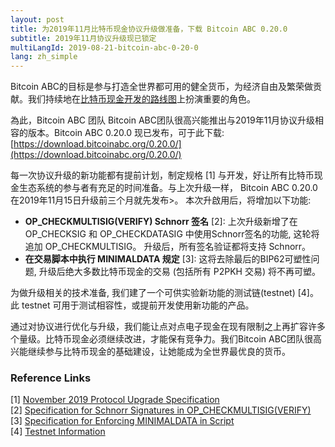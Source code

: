 ```yaml
---
layout: post
title: 为2019年11月比特币现金协议升级做准备，下载 Bitcoin ABC 0.20.0
subtitle: 2019年11月协议升级现已锁定
multiLangId: 2019-08-21-bitcoin-abc-0-20-0
lang: zh_simple
---
```


Bitcoin ABC的目标是参与打造全世界都可用的健全货币，为经济自由及繁荣做贡献。我们持续地在[比特币现金开发的路线图](https://www.bitcoincash.org/zh-CN/roadmap.html)上扮演重要的角色。

為此，Bitcoin ABC 团队 Bitcoin ABC团队很高兴能推出与2019年11月协议升级相容的版本。Bitcoin ABC 0.20.0 现已发布，可于此下载: [https://download.bitcoinabc.org/0.20.0/](https://download.bitcoinabc.org/0.20.0/)

每一次协议升级的新功能都有提前计划，制定规格 [1] 与开发，好让所有比特币现金生态系统的参与者有充足的时间准备。与上次升级一样， Bitcoin ABC 0.20.0 在2019年11月15日升级前三个月就先发布>。
本次升啟用后，将增加以下功能:
* **OP_CHECKMULTISIG(VERIFY) Schnorr 签名** [2]: 上次升级新增了在 OP_CHECKSIG 和 OP_CHECKDATASIG 中使用Schnorr签名的功能, 这轮将追加 OP_CHECKMULTISIG。 升级后，所有签名验证都将支持 Schnorr。
* **在交易脚本中执行 MINIMALDATA 规定** [3]: 这将去除最后的BIP62可塑性问题, 升级后绝大多数比特币现金的交易 (包括所有 P2PKH 交易) 将不再可塑。

为做升级相关的技术准备, 我们建了一个可供实验新功能的测试链(testnet) [4]。此 testnet 可用于测试相容性，或提前开发使用新功能的产品。

通过对协议进行优化与升级，我们能让点对点电子现金在现有限制之上再扩容许多个量级。比特币现金必须继续改进，才能保有竞争力。我们Bitcoin ABC团队很高兴能继续参与比特币现金的基础建设，让她能成为全世界最优良的货币。

### Reference Links
[1] [November 2019 Protocol Upgrade Specification](https://github.com/bitcoincashorg/bitcoincash.org/blob/master/spec/2019-11-15-upgrade.md)  
[2] [Specification for Schnorr Signatures in OP_CHECKMULTISIG(VERIFY)](https://github.com/bitcoincashorg/bitcoincash.org/blob/master/spec/2019-11-15-schnorrmultisig.md)  
[3] [Specification for Enforcing MINIMALDATA in Script](https://github.com/bitcoincashorg/bitcoincash.org/blob/master/spec/2019-11-15-minimaldata.md)  
[4] [Testnet Information](https://github.com/bitcoincashorg/bitcoincash.org/blob/master/workgroups/wg-testing/2019-11-15_upgrade_testnet.md)  
